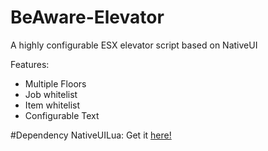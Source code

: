 # BeAware-Elevator
A highly configurable ESX elevator script based on NativeUI

Features:
- Multiple Floors
- Job whitelist
- Item whitelist
- Configurable Text

#Dependency
NativeUILua: Get it [here!](https://github.com/FrazzIe/NativeUILua)
